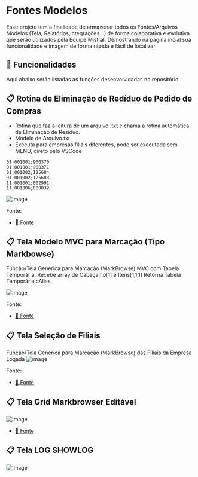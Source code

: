# Fontes Modelos

Esse projeto tem a finalidade de armazenar todos os Fontes/Arquivos Modelos (Tela, Relatórios,Integrações...) de forma colaborativa e evolutiva que serão utilizados pela Equipe Mistral. Demostrando na página incial
sua funcionalidade e imagem de forma rápida e fácil de localizar.

## 🚀 Funcionalidades

Aqui abaixo serão listadas as funções desenvolvidadas no repositório.






## 📋 Rotina de Eliminação de Redíduo de Pedido de Compras

- Rotina que faz a leitura de um arquivo .txt e chama a rotina automática de Eliminação de Resíduo.
- Modelo de Arquivo.txt
- Executa para empresas filiais diferentes, pode ser executada sem MENU, direto pelo VSCode

```
01;001001;900370
01;001001;900371
01;001002;125684
01;001002;125683
11;001001;002991
11;001006;000032
```
![image](https://user-images.githubusercontent.com/53917188/122406171-03ee8600-cf57-11eb-9f56-4520845963be.png)


Fonte: 
* [📄 Fonte ](https://github.com/HelcioCarvalho/ADVPL/blob/97dde592accf9f1de3b846bdc095dfb3ea0a63fd/HFATA001.prw)




## 📋 Tela Modelo MVC para Marcação (Tipo Markbowse)

Função/Tela Genérica para Marcação (MarkBrowse) MVC com Tabela Temporária.
 Recebe array de Cabeçalho[1] e Itens[1,1,1]
    Retorna Tabela Temporária  cAlias

![image](https://user-images.githubusercontent.com/53917188/122407143-c807f080-cf57-11eb-8846-11325ebc1288.png)


Fonte: 
* [📄 Fonte ](https://github.com/HelcioCarvalho/ADVPL/blob/1761908f59f08f7c9d74bce41a24d41dc786bac8/HFATA002.PRW)


## 📋 Tela Seleção de Filiais

Função/Tela Genérica para Marcação (MarkBrowse) das Filiais da Empresa Logada
 ![image](https://user-images.githubusercontent.com/53917188/125635608-7524f050-6187-457c-9391-c83372e0eb99.png)

Fonte: 
* [📄 Fonte ](https://github.com/HelcioCarvalho/ADVPL/blob/3cb001ecbbbd99a62f1080b0be6aa83932bbbe41/SelectFilial.prw)





## 📋 Tela Grid  Markbrowser Editável


![image](https://user-images.githubusercontent.com/53917188/149808070-77d911bc-33b0-40d2-b810-ba3747e18adb.png)

* [📄 Fonte ](https://github.com/HelcioCarvalho/ADVPL/blob/4b319d5a34065e3137d6ff599025c20b2ecedb51/SATCOM53.prw)




## 📋 Tela LOG  SHOWLOG
![image](https://user-images.githubusercontent.com/53917188/149814195-709f9647-08ae-4bce-a57f-3ff52e791ba6.png)


